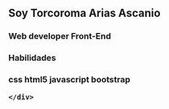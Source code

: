 <!DOCTYPE html>
<html lang="en">
<head>
    <meta charset="UTF-8">
    <meta http-equiv="X-UA-Compatible" content="IE=edge">
    <meta name="viewport" content="width=device-width, initial-scale=1.0">
  
</head>
<body>
    <h2 aling="center">Soy Torcoroma Arias Ascanio</h2>
    <div class="">
            <h3>Web developer Front-End</h3>
            <h3>Habilidades</h3>
    <h3>css html5 javascript bootstrap</p>
        
    </div>
  
</body>
</html>

